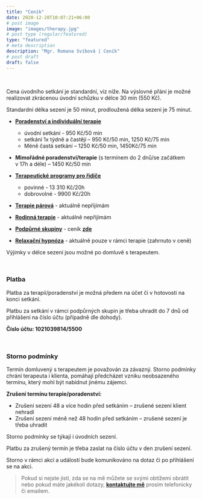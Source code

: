 ```yaml
---
title: "Ceník"
date: 2020-12-28T10:07:21+06:00
# post image
image: "images/therapy.jpg"
# post type (regular/featured)
type: "featured"
# meta description
description: "Mgr. Romana Svíbová | Ceník"
# post draft
draft: false
---
```


<br>

Cena úvodního setkání je standardní, viz níže. Na výslovné přání je možné realizovat zkrácenou úvodní schůzku v délce 30 min (550 Kč).

Standardní délka sezení je 50 minut, prodloužená délka sezení je 75 minut.

- [**Poradenství a individuální terapie**](/terapie)

  - úvodní setkání - 950 Kč/50 min
  - setkání 1x týdně a častěji – 950 Kč/50 min, 1250 Kč/75 min
  - Méně častá setkání – 1250 Kč/50 min, 1450Kč/75 min
- **Mimořádné poradenství/terapie** (s termínem do 2 dnů/se začátkem v 17h a déle) – 1450 Kč/50 min
- [**Terapeutické programy pro řidiče**](/ridici)

  - povinné - 13 310 Kč/20h
  - dobrovolné - 9900 Kč/20h
- [**Terapie párová**](/terapie) - aktuálně nepřijímám
- [**Rodinná terapie**](/terapie) - aktuálně nepřijímám 
- [**Podpůrné skupiny**](/skupiny) - ceník [**zde**](/skupiny)
<!--- [**Akce / události**](/hovory_o_sadle) – ceník [**zde**](/hovory_o_sadle)-->
- [**Relaxační hypnóza**](/hypnoza) - aktuálně pouze v rámci terapie (zahrnuto v ceně)

Výjimky v délce sezení jsou možné po domluvě s terapeutem.

<br>

### Platba

Platba za terapii/poradenství je možná předem na účet či v hotovosti na konci setkání.

Platbu za setkání v rámci podpůrných skupin je třeba uhradit do 7 dnů od přihlášení na číslo účtu (případně dle dohody).

**Číslo účtu: 1021039814/5500**

<br>

### Storno podmínky

Termín domluvený s terapeutem je považován za závazný. Storno podmínky chrání terapeuta i klienta, pomáhají předcházet vzniku neobsazeného termínu, který mohl být nabídnut jinému zájemci.

**Zrušení termínu terapie/poradenství:**
- Zrušení sezení 48 a více hodin před setkáním – zrušené sezení klient nehradí
- Zrušení sezení méně než 48 hodin před setkáním – zrušené sezení je třeba uhradit

Storno podmínky se týkají i úvodních sezení.

Platbu za zrušený termín je třeba zaslat na číslo účtu v den zrušení sezení.

Storno v rámci akcí a událostí bude komunikováno na dotaz či po přihlášení se na akci.

> Pokud si nejste jistí, zda se na mě můžete se svými obtížemi obrátit nebo pokud máte jakékoli dotazy, [**kontaktujte mě**](/contact) prosím telefonicky či emailem.
